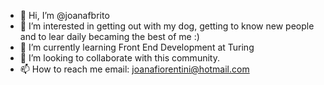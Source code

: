 - 👋 Hi, I’m @joanafbrito
- 👀 I’m interested in getting out with my dog, getting to know new people and to lear daily becaming the best of me :)
- 🌱 I’m currently learning Front End Development at Turing
- 💞️ I’m looking to collaborate with this community.
- 📫 How to reach me email: joanafiorentini@hotmail.com

<!---
joanafbrito/joanafbrito is a ✨ special ✨ repository because its `README.md` (this file) appears on your GitHub profile.
You can click the Preview link to take a look at your changes.
--->
